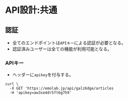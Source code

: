 # API設計:共通

## 認証

- 全てのエンドポイントは`APIキー`による認証が必要となる。
- 認証済みユーザーは全ての機能が利用可能となる。

### APIキー

- ヘッダーに`apikey`を付与する。

```
curl \
  -X GET 'https://emolab.jp/api/galz6dge/articles
  -H 'apikey=aw3se4dr5ft6g7h9'
```
